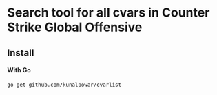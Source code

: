 # Search tool for all cvars in Counter Strike Global Offensive

## Install

#### With Go

```
go get github.com/kunalpowar/cvarlist
```
